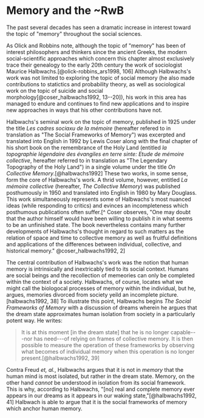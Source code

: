 # Memory and the ~RwB

The past several decades has seen a dramatic increase in interest toward the topic of "memory" throughout the social sciences. 

As Olick and Robbins note, although the topic of "memory" has been of interest philosophers and thinkers since the ancient Greeks, the modern social-scientific approaches which concern this chapter almost exclusively trace their genealogy to the early 20th century the work of sociologist Maurice Halbwachs.[@olick-robbins_ars1998, 106] Although Halbwachs's work was not limited to exploring the topic of social memory (he also made contributions to statictics and probability theory, as well as sociological work on the topic of suicide and social morphology[@coser_halbwachs1992, 13--20]), his work in this area has managed to endure and continues to find new applications and to inspire new approaches in ways that his other contributions have not. 

Halbwachs's seminal work on the topic of memory, published in 1925 under the title *Les cadres sociaxu de la mémoire* (hereafter refered to in translation as "The Social Frameworks of Memory") was excerpted and translated into English in 1992 by Lewis Coser along with the final chapter of his short book on the remembrance of the Holy Land (entitled *la topographie légendaire des évangiles en  terre sinte: Etude de mémoire collective*, hereafter referred to in translation as "The Legendary Topography of the Holy Land") in a single volume under the title *On Collective Memory*.[@halbwachs1992] These two works, in some sense, form the core of Halbwachs's work. A thrid volume, however, entitled *La mémoire collective* (hereafter, *The Collective Memory*) was published posthumously in 1950 and translated into English in 1980 by Mary Douglass. This work simultaneously represents some of Halbwachs's most nuanced ideas (while responding to critics) and evinces an incompleteness which posthumous publications often suffer.[^ Coser observes, "One may doubt that the author himself would have been willing to publish it in what seems to be an unfinished state. The book nevertheless contains many further developments of Halbwachs's thought in regard to such matters as the relation of space and time to collective memory as well as fruitful definitions and applications of the differences between individual, collective, and historical memory." @coser_halbwachs1992, 2]

The central contribution of Halbwachs's work was the notion that human memory is intrinsically and inextricably tied to its social context. Humans are social beings and the recollection of memeories can only be completed within the context of a society. Halbwachs, of course, locates what we might call the biologocal processes of memory within the individual, but he, argues, memories divorced from society yeild an incomplete picture.[halbwachs1992, 38] To illustrate this point, Halbwachs begins *The Social Frameworks of Memory* with a discussion of dreams wherein he argues that the dream state approximates human isolation from society in a particularly potent way. He writes:

> It is at this moment [in the dream state] that he is no longer capable---nor has need---of relying on frames of collective memory. It is then possible to measure the operation of these frameworks by observing what becomes of individual memory when this operation is no longer present.[@halbwachs1992, 39]

Contra Freud *et, al.*, Halbwachs argues that it is not in *memory* that the human mind is most isolated, but rather in the dream state. Memory, on the other hand *cannot* be understood in isolation from its social framework. This is why, according to Halbwachs,  "[no] real and complete memory ever appears in our dreams as it appears in our waking state,"[@halbwachs1992, 41] Halbwach is able to argue that it is the social frameworks of memory which anchor human memory.